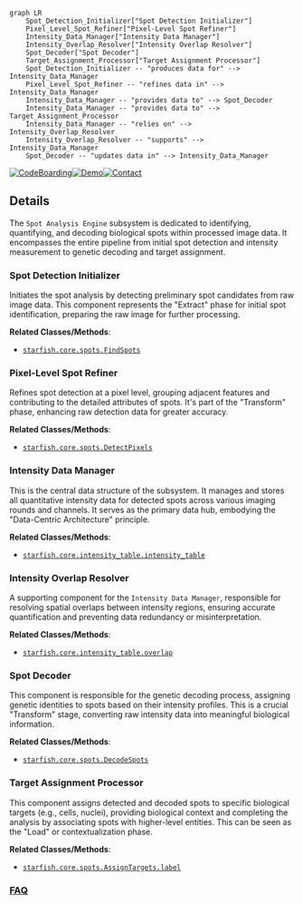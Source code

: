 ```mermaid
graph LR
    Spot_Detection_Initializer["Spot Detection Initializer"]
    Pixel_Level_Spot_Refiner["Pixel-Level Spot Refiner"]
    Intensity_Data_Manager["Intensity Data Manager"]
    Intensity_Overlap_Resolver["Intensity Overlap Resolver"]
    Spot_Decoder["Spot Decoder"]
    Target_Assignment_Processor["Target Assignment Processor"]
    Spot_Detection_Initializer -- "produces data for" --> Intensity_Data_Manager
    Pixel_Level_Spot_Refiner -- "refines data in" --> Intensity_Data_Manager
    Intensity_Data_Manager -- "provides data to" --> Spot_Decoder
    Intensity_Data_Manager -- "provides data to" --> Target_Assignment_Processor
    Intensity_Data_Manager -- "relies on" --> Intensity_Overlap_Resolver
    Intensity_Overlap_Resolver -- "supports" --> Intensity_Data_Manager
    Spot_Decoder -- "updates data in" --> Intensity_Data_Manager
```

[![CodeBoarding](https://img.shields.io/badge/Generated%20by-CodeBoarding-9cf?style=flat-square)](https://github.com/CodeBoarding/CodeBoarding)[![Demo](https://img.shields.io/badge/Try%20our-Demo-blue?style=flat-square)](https://www.codeboarding.org/demo)[![Contact](https://img.shields.io/badge/Contact%20us%20-%20contact@codeboarding.org-lightgrey?style=flat-square)](mailto:contact@codeboarding.org)

## Details

The `Spot Analysis Engine` subsystem is dedicated to identifying, quantifying, and decoding biological spots within processed image data. It encompasses the entire pipeline from initial spot detection and intensity measurement to genetic decoding and target assignment.

### Spot Detection Initializer
Initiates the spot analysis by detecting preliminary spot candidates from raw image data. This component represents the "Extract" phase for initial spot identification, preparing the raw image for further processing.


**Related Classes/Methods**:

- <a href="https://github.com/spacetx/starfish/blob/master/starfish/core/spots/FindSpots/" target="_blank" rel="noopener noreferrer">`starfish.core.spots.FindSpots`</a>


### Pixel-Level Spot Refiner
Refines spot detection at a pixel level, grouping adjacent features and contributing to the detailed attributes of spots. It's part of the "Transform" phase, enhancing raw detection data for greater accuracy.


**Related Classes/Methods**:

- <a href="https://github.com/spacetx/starfish/blob/master/starfish/core/spots/DetectPixels/" target="_blank" rel="noopener noreferrer">`starfish.core.spots.DetectPixels`</a>


### Intensity Data Manager
This is the central data structure of the subsystem. It manages and stores all quantitative intensity data for detected spots across various imaging rounds and channels. It serves as the primary data hub, embodying the "Data-Centric Architecture" principle.


**Related Classes/Methods**:

- <a href="https://github.com/spacetx/starfish/blob/master/starfish/core/intensity_table/intensity_table.py" target="_blank" rel="noopener noreferrer">`starfish.core.intensity_table.intensity_table`</a>


### Intensity Overlap Resolver
A supporting component for the `Intensity Data Manager`, responsible for resolving spatial overlaps between intensity regions, ensuring accurate quantification and preventing data redundancy or misinterpretation.


**Related Classes/Methods**:

- <a href="https://github.com/spacetx/starfish/blob/master/starfish/core/intensity_table/overlap.py" target="_blank" rel="noopener noreferrer">`starfish.core.intensity_table.overlap`</a>


### Spot Decoder
This component is responsible for the genetic decoding process, assigning genetic identities to spots based on their intensity profiles. This is a crucial "Transform" stage, converting raw intensity data into meaningful biological information.


**Related Classes/Methods**:

- <a href="https://github.com/spacetx/starfish/blob/master/starfish/core/spots/DecodeSpots/" target="_blank" rel="noopener noreferrer">`starfish.core.spots.DecodeSpots`</a>


### Target Assignment Processor
This component assigns detected and decoded spots to specific biological targets (e.g., cells, nuclei), providing biological context and completing the analysis by associating spots with higher-level entities. This can be seen as the "Load" or contextualization phase.


**Related Classes/Methods**:

- <a href="https://github.com/spacetx/starfish/blob/master/starfish/core/spots/AssignTargets/label.py" target="_blank" rel="noopener noreferrer">`starfish.core.spots.AssignTargets.label`</a>




### [FAQ](https://github.com/CodeBoarding/GeneratedOnBoardings/tree/main?tab=readme-ov-file#faq)